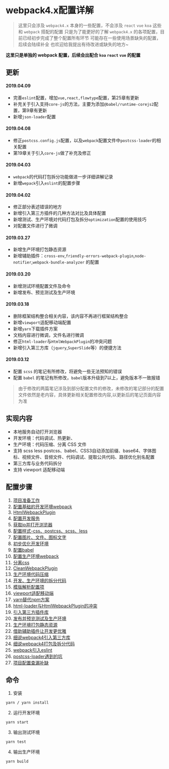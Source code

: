 # webpack4.x配置详解

> 这里只会涉及 `webpack4.x` 本身的一些配置，不会涉及 `react` `vue` `koa` 这些和 `webpack` 搭配的配置 
> 只是为了能更好的了解 `webpack4.x` 的各项配置，目前已经初步完成了整个配置所有环节 
> 可能存在一些使用场景缺失的配置，后续会陆续补全 
> 也欢迎给我提出有待改进或缺失的地方~

**这里只是单独的 webpack 配置，后续会出配合 `koa` `react` `vue` 的配置**

## 更新
#### 2019.04.09
* 完善`eslint`配置，增加`vue,react,flowtype`配置，第25章有更新
* 补充关于引入支持`core-js`的方法，主要为添加`@babel/runtime-corejs2`配置，第9章有更新
* 新增`json-loader`配置
#### 2019.04.08
* 修正`postcss.config.js`配置，以及`webpack`配置文件中`postcss-loader`的相关配置
* 第19章关于引入`core-js`做了补充及修正
#### 2019.04.03
* `webpack`的代码打包拆分功能做进一步详细讲解记录
* 新增`wepack`引入`eslint`的配置步骤
#### 2019.04.02
* 修正部分表述错误的地方
* 新增引入第三方插件的几种方法对比及具体配置
* 新增测试、生产环境对代码打包及拆分`optimization`配置的使用技巧
* 对配置文件进行了微调
#### 2019.03.27
* 新增生产环境打包静态资源
* 新增辅助插件：`cross-env`,`friendly-errors-webpack-plugin`,`node-notifier`,`webpack-bundle-analyzer` 的配置
#### 2019.03.20
* 新增测试环境配置文件及命令
* 新增发布、预览测试及生产环境
#### 2019.03.18
* 删除框架结构整合相关内容，该内容不再进行框架结构整合
* 新增`viewport`适配移动端配置
* 新增`yarn`下载插件方案
* 文档内容进行微调，文件名进行微调
* 修正`html-loader`与`HtmlWebpackPlugin`的冲突问题
* 新增引入第三方库（`jquery`,`SuperSlide`等）的便捷方法
#### 2019.03.12
* 配置 `scss` 的笔记有所修改，将避免一些无法预知的错误
* 配置 `babel` 的笔记有所修改，`babel`版本升级到7以上，避免版本不一致报错

> 由于修改的两篇笔记涉及到部分配置文件的修改，未修改的笔记部分的配置文件依然是老内容，具体更新相关配置修改内容,以更新后的笔记页面内容为准

## 实现内容

* 本地服务自动打开浏览器
* 开发环境：代码调试、热更新、
* 生产环境：代码压缩、分离 CSS 文件 
* 支持 scss less postcss、babel、CSS3自动添加前缀、base64、字体图标、视频文件、音频文件、代码调试、提取公共代码、路径优化别名配置
* 第三方库与业务代码拆分
* 支持 viewport 适配移动端

## 配置步骤

1. [项目准备工作][1] 
2. [配置基础的开发环境webpack][2] 
3. [HtmlWebpackPlugin][3] 
4. [配置开发服务][4] 
5. [获取ip并打开浏览器][5] 
6. [配置样式-css、postcss、scss、less][6] 
7. [配置图片、文件、图标文字][7] 
8. [初步优化开发环境][8] 
9. [配置babel][9]  
10. [配置生产环境webpack][10] 
11. [分离css][11] 
12. [CleanWebpackPlugin][12] 
13. [生产环境代码压缩][13] 
14. [开发、生产环境的拆分代码][14] 
15. [模版解析配置项][15] 
16. [viewport适配移动端][16] 
17. [yarn替代npm方案][17] 
18. [html-loader与HtmlWebpackPlugin的冲突][18] 
19. [引入第三方插件库][19] 
20. [发布并预览测试及生产环境][20] 
21. [生产环境打包静态资源][21] 
22. [借助辅助插件让开发更优雅][22] 
23. [细说webpack4引入第三方库][23] 
24. [细说webpack4打包及拆分代码][24] 
25. [webpack引入eslint][25] 
26. [postcss-loader遇到的坑][26] 
27. [项目配置查漏补缺][27] 

## 命令

1. 安装

```
yarn / yarn install
```

2. 运行开发环境

```
yarn start
```

3. 输出测试环境

```
yarn test
```

4. 输出生产环境

```
yarn build
```


[1]:https://github.com/kaivin/webpack4.x/blob/master/README/01：项目准备工作.md "项目准备工作" 
[2]:https://github.com/kaivin/webpack4.x/blob/master/README/02：配置基础的开发环境webpack.md "配置基础的开发环境webpack" 
[3]:https://github.com/kaivin/webpack4.x/blob/master/README/03：HtmlWebpackPlugin.md "HtmlWebpackPlugin" 
[4]:https://github.com/kaivin/raw/master/README/04：配置开发服务.md "配置开发服务" 
[5]:https://github.com/kaivin/webpack4.x/blob/master/README/05：获取ip并打开浏览器.md "获取ip并打开浏览器" 
[6]:https://github.com/kaivin/webpack4.x/blob/master/README/06：配置样式-css、postcss、scss、less.md "配置样式-css、postcss、scss、less" 
[7]:https://github.com/kaivin/webpack4.x/blob/master/README/07：配置图片、文件、图标文字.md "配置图片、文件、图标文字" 
[8]:https://github.com/kaivin/webpack4.x/blob/master/README/08：初步优化开发环境.md "初步优化开发环境" 
[9]:https://github.com/kaivin/webpack4.x/blob/master/README/09：配置babel.md "配置babel" 
[10]:https://github.com/kaivin/webpack4.x/blob/master/README/10：配置生产环境webpack.md "配置生产环境webpack" 
[11]:https://github.com/kaivin/webpack4.x/blob/master/README/11：分离css.md "分离css" 
[12]:https://github.com/kaivin/webpack4.x/blob/master/README/12：CleanWebpackPlugin.md "CleanWebpackPlugin" 
[13]:https://github.com/kaivin/webpack4.x/blob/master/README/13：生产环境代码压缩.md "生产环境代码压缩" 
[14]:https://github.com/kaivin/webpack4.x/blob/master/README/14：开发、生产环境的拆分代码.md "开发、生产环境的拆分代码" 
[15]:https://github.com/kaivin/webpack4.x/blob/master/README/15：模版解析配置项.md "模版解析配置项" 
[16]:https://github.com/kaivin/webpack4.x/blob/master/README/16：viewport适配移动端.md "viewport适配移动端" 
[17]:https://github.com/kaivin/webpack4.x/blob/master/README/17：yarn替代npm方案.md "yarn替代npm方案" 
[18]:https://github.com/kaivin/webpack4.x/blob/master/README/18：html-loader与HtmlWebpackPlugin的冲突.md "html-loader与HtmlWebpackPlugin的冲突" 
[19]:https://github.com/kaivin/webpack4.x/blob/master/README/19：引入第三方插件库.md "引入第三方插件库" 
[20]:https://github.com/kaivin/webpack4.x/blob/master/README/20：发布并预览测试及生产环境.md "发布并预览测试及生产环境" 
[21]:https://github.com/kaivin/webpack4.x/blob/master/README/21：生产环境打包静态资源.md "生产环境打包静态资源" 
[22]:https://github.com/kaivin/webpack4.x/blob/master/README/22：借助辅助插件让开发更优雅.md "借助辅助插件让开发更优雅" 
[23]:https://github.com/kaivin/webpack4.x/blob/master/README/23：细说webpack4引入第三方库.md "细说webpack4引入第三方库" 
[24]:https://github.com/kaivin/webpack4.x/blob/master/README/24：细说webpack4打包及拆分代码.md "细说webpack4打包及拆分代码" 
[25]:https://github.com/kaivin/webpack4.x/blob/master/README/25：webpack引入eslint.md "webpack引入eslint" 
[26]:https://github.com/kaivin/webpack4.x/blob/master/README/26：postcss-loader遇到的坑.md "postcss-loader遇到的坑" 
[27]:https://github.com/kaivin/webpack4.x/blob/master/README/27：项目配置查漏补缺.md "项目配置查漏补缺" 